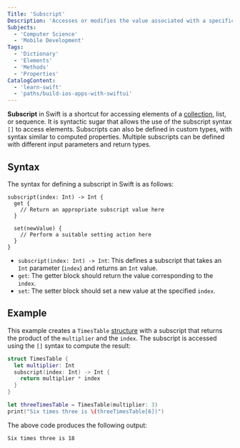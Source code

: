 ```yaml
---
Title: 'Subscript'
Description: 'Accesses or modifies the value associated with a specific key in a dictionary.'
Subjects:
  - 'Computer Science'
  - 'Mobile Development'
Tags:
  - 'Dictionary'
  - 'Elements'
  - 'Methods'
  - 'Properties'
CatalogContent:
  - 'learn-swift'
  - 'paths/build-ios-apps-with-swiftui'
---
```


**Subscript** in Swift is a shortcut for accessing elements of a [collection](https://www.codecademy.com/resources/docs/swift/collections), list, or sequence. It is syntactic sugar that allows the use of the subscript syntax `[]` to access elements. Subscripts can also be defined in custom types, with syntax similar to computed properties. Multiple subscripts can be defined with different input parameters and return types.

## Syntax

The syntax for defining a subscript in Swift is as follows:

```pseudo
subscript(index: Int) -> Int {
  get {
    // Return an appropriate subscript value here
  }

  set(newValue) {
    // Perform a suitable setting action here
  }
}
```

- `subscript(index: Int) -> Int`: This defines a subscript that takes an `Int` parameter (`index`) and returns an `Int` value.
- `get`: The getter block should return the value corresponding to the `index`.
- `set`: The setter block should set a new value at the specified `index`.

## Example

This example creates a `TimesTable` [structure](https://www.codecademy.com/resources/docs/swift/structures) with a subscript that returns the product of the `multiplier` and the `index`. The subscript is accessed using the `[]` syntax to compute the result:

```swift
struct TimesTable {
  let multiplier: Int
  subscript(index: Int) -> Int {
    return multiplier * index
  }
}

let threeTimesTable = TimesTable(multiplier: 3)
print("Six times three is \(threeTimesTable[6])")
```

The above code produces the following output:

```shell
Six times three is 18
```
